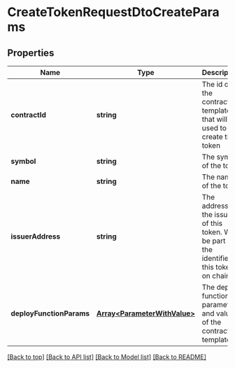 # CreateTokenRequestDtoCreateParams

## Properties

|Name | Type | Description | Notes|
|------------ | ------------- | ------------- | -------------|
|**contractId** | **string** | The id of the contract template that will be used to create the token | [default to undefined]|
|**symbol** | **string** | The symbol of the token | [default to undefined]|
|**name** | **string** | The name of the token | [default to undefined]|
|**issuerAddress** | **string** | The address of the issuer of this token. Will be part of the identifier of this token on chain. | [default to undefined]|
|**deployFunctionParams** | [**Array&lt;ParameterWithValue&gt;**](ParameterWithValue.md) | The deploy function parameters and values of the contract template | [optional] [default to undefined]|




[[Back to top]](#) [[Back to API list]](../../README.md#documentation-for-api-endpoints) [[Back to Model list]](../../README.md#documentation-for-models) [[Back to README]](../../README.md)

